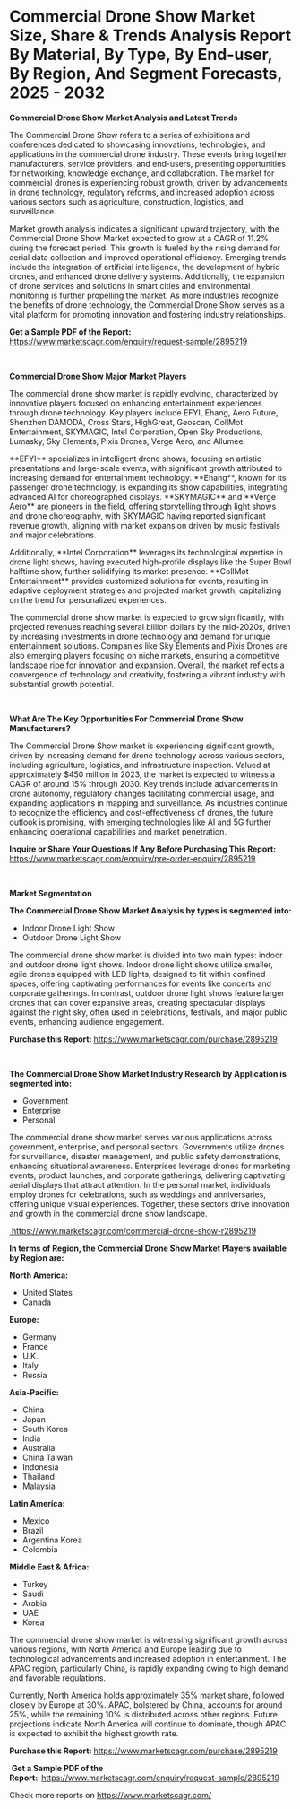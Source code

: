 <p><h1>Commercial Drone Show Market Size, Share & Trends Analysis Report By Material, By Type, By End-user, By Region, And Segment Forecasts, 2025 - 2032</h1></p><p><strong>Commercial Drone Show Market Analysis and Latest Trends</strong></p>
<p><p>The Commercial Drone Show refers to a series of exhibitions and conferences dedicated to showcasing innovations, technologies, and applications in the commercial drone industry. These events bring together manufacturers, service providers, and end-users, presenting opportunities for networking, knowledge exchange, and collaboration. The market for commercial drones is experiencing robust growth, driven by advancements in drone technology, regulatory reforms, and increased adoption across various sectors such as agriculture, construction, logistics, and surveillance.</p><p>Market growth analysis indicates a significant upward trajectory, with the Commercial Drone Show Market expected to grow at a CAGR of 11.2% during the forecast period. This growth is fueled by the rising demand for aerial data collection and improved operational efficiency. Emerging trends include the integration of artificial intelligence, the development of hybrid drones, and enhanced drone delivery systems. Additionally, the expansion of drone services and solutions in smart cities and environmental monitoring is further propelling the market. As more industries recognize the benefits of drone technology, the Commercial Drone Show serves as a vital platform for promoting innovation and fostering industry relationships.</p></p>
<p><strong>Get a Sample PDF of the Report:&nbsp;</strong> <a href="https://www.marketscagr.com/enquiry/request-sample/2895219?utm_campaign=3117&utm_medium=2&utm_source=Github&utm_content=ia&utm_term=15032025&utm_id=commercial-drone-show">https://www.marketscagr.com/enquiry/request-sample/2895219</a></p>
<p>&nbsp;</p>
<p><strong>Commercial Drone Show Major Market Players</strong></p>
<p><p>The commercial drone show market is rapidly evolving, characterized by innovative players focused on enhancing entertainment experiences through drone technology. Key players include EFYI, Ehang, Aero Future, Shenzhen DAMODA, Cross Stars, HighGreat, Geoscan, CollMot Entertainment, SKYMAGIC, Intel Corporation, Open Sky Productions, Lumasky, Sky Elements, Pixis Drones, Verge Aero, and Allumee.</p><p>**EFYI** specializes in intelligent drone shows, focusing on artistic presentations and large-scale events, with significant growth attributed to increasing demand for entertainment technology. **Ehang**, known for its passenger drone technology, is expanding its show capabilities, integrating advanced AI for choreographed displays. **SKYMAGIC** and **Verge Aero** are pioneers in the field, offering storytelling through light shows and drone choreography, with SKYMAGIC having reported significant revenue growth, aligning with market expansion driven by music festivals and major celebrations.</p><p>Additionally, **Intel Corporation** leverages its technological expertise in drone light shows, having executed high-profile displays like the Super Bowl halftime show, further solidifying its market presence. **CollMot Entertainment** provides customized solutions for events, resulting in adaptive deployment strategies and projected market growth, capitalizing on the trend for personalized experiences. </p><p>The commercial drone show market is expected to grow significantly, with projected revenues reaching several billion dollars by the mid-2020s, driven by increasing investments in drone technology and demand for unique entertainment solutions. Companies like Sky Elements and Pixis Drones are also emerging players focusing on niche markets, ensuring a competitive landscape ripe for innovation and expansion. Overall, the market reflects a convergence of technology and creativity, fostering a vibrant industry with substantial growth potential.</p></p>
<p>&nbsp;</p>
<p><strong>What Are The Key Opportunities For Commercial Drone Show Manufacturers?</strong></p>
<p><p>The Commercial Drone Show market is experiencing significant growth, driven by increasing demand for drone technology across various sectors, including agriculture, logistics, and infrastructure inspection. Valued at approximately $450 million in 2023, the market is expected to witness a CAGR of around 15% through 2030. Key trends include advancements in drone autonomy, regulatory changes facilitating commercial usage, and expanding applications in mapping and surveillance. As industries continue to recognize the efficiency and cost-effectiveness of drones, the future outlook is promising, with emerging technologies like AI and 5G further enhancing operational capabilities and market penetration.</p></p>
<p><strong>Inquire or Share Your Questions If Any Before Purchasing This Report:</strong> <a href="https://www.marketscagr.com/enquiry/pre-order-enquiry/2895219?utm_campaign=3117&utm_medium=2&utm_source=Github&utm_content=ia&utm_term=15032025&utm_id=commercial-drone-show">https://www.marketscagr.com/enquiry/pre-order-enquiry/2895219</a></p>
<p>&nbsp;</p>
<p><strong>Market Segmentation</strong></p>
<p><strong>The Commercial Drone Show Market Analysis by types is segmented into:</strong></p>
<p><ul><li>Indoor Drone Light Show</li><li>Outdoor Drone Light Show</li></ul></p>
<p><p>The commercial drone show market is divided into two main types: indoor and outdoor drone light shows. Indoor drone light shows utilize smaller, agile drones equipped with LED lights, designed to fit within confined spaces, offering captivating performances for events like concerts and corporate gatherings. In contrast, outdoor drone light shows feature larger drones that can cover expansive areas, creating spectacular displays against the night sky, often used in celebrations, festivals, and major public events, enhancing audience engagement.</p></p>
<p><strong>Purchase this Report:&nbsp;</strong><a href="https://www.marketscagr.com/purchase/2895219?utm_campaign=3117&utm_medium=2&utm_source=Github&utm_content=ia&utm_term=15032025&utm_id=commercial-drone-show">https://www.marketscagr.com/purchase/2895219</a></p>
<p>&nbsp;</p>
<p><strong>The Commercial Drone Show Market Industry Research by Application is segmented into:</strong></p>
<p><ul><li>Government</li><li>Enterprise</li><li>Personal</li></ul></p>
<p><p>The commercial drone show market serves various applications across government, enterprise, and personal sectors. Governments utilize drones for surveillance, disaster management, and public safety demonstrations, enhancing situational awareness. Enterprises leverage drones for marketing events, product launches, and corporate gatherings, delivering captivating aerial displays that attract attention. In the personal market, individuals employ drones for celebrations, such as weddings and anniversaries, offering unique visual experiences. Together, these sectors drive innovation and growth in the commercial drone show landscape.</p></p>
<p><a href="https://www.marketscagr.com/commercial-drone-show-r2895219?utm_campaign=3117&utm_medium=2&utm_source=Github&utm_content=ia&utm_term=15032025&utm_id=commercial-drone-show">&nbsp;https://www.marketscagr.com/commercial-drone-show-r2895219</a></p>
<p><strong>In terms of Region, the Commercial Drone Show Market Players available by Region are:</strong></p>
<p>
    <p> <strong> North America: </strong>
        <ul>
            <li>United States</li>
            <li>Canada</li>
        </ul>
        </p> 
    <p> <strong> Europe: </strong>
        <ul>
            <li>Germany</li>
            <li>France</li>
            <li>U.K.</li>
            <li>Italy</li>
            <li>Russia</li>
        </ul>
        </p> 
    <p> <strong> Asia-Pacific: </strong>
        <ul>
            <li>China</li>
            <li>Japan</li>
            <li>South Korea</li>
            <li>India</li>
            <li>Australia</li>
            <li>China Taiwan</li>
            <li>Indonesia</li>
            <li>Thailand</li>
            <li>Malaysia</li>
        </ul>
        </p> 
    <p> <strong> Latin America: </strong>
        <ul>
            <li>Mexico</li>
            <li>Brazil</li>
            <li>Argentina Korea</li>
            <li>Colombia</li>
        </ul>
        </p> 
    <p> <strong> Middle East & Africa: </strong>
        <ul>
            <li>Turkey</li>
            <li>Saudi</li>
            <li>Arabia</li>
            <li>UAE</li>
            <li>Korea</li>
        </ul>
    </p>
    </p>
<p><p>The commercial drone show market is witnessing significant growth across various regions, with North America and Europe leading due to technological advancements and increased adoption in entertainment. The APAC region, particularly China, is rapidly expanding owing to high demand and favorable regulations. </p><p>Currently, North America holds approximately 35% market share, followed closely by Europe at 30%. APAC, bolstered by China, accounts for around 25%, while the remaining 10% is distributed across other regions. Future projections indicate North America will continue to dominate, though APAC is expected to exhibit the highest growth rate.</p></p>
<p><strong>Purchase this Report: </strong><a href="https://www.marketscagr.com/purchase/2895219?utm_campaign=3117&utm_medium=2&utm_source=Github&utm_content=ia&utm_term=15032025&utm_id=commercial-drone-show">https://www.marketscagr.com/purchase/2895219</a></p>
<p>&nbsp;<strong>Get a Sample PDF of the Report:&nbsp;&nbsp;</strong><a href="https://www.marketscagr.com/enquiry/request-sample/2895219?utm_campaign=3117&utm_medium=2&utm_source=Github&utm_content=ia&utm_term=15032025&utm_id=commercial-drone-show">https://www.marketscagr.com/enquiry/request-sample/2895219</a></p>
<p><strong></strong></p>
<p>Check more reports on <a href="https://www.marketscagr.com/?utm_campaign=3117&utm_medium=2&utm_source=Github&utm_content=ia&utm_term=15032025&utm_id=commercial-drone-show">https://www.marketscagr.com/</a></p>